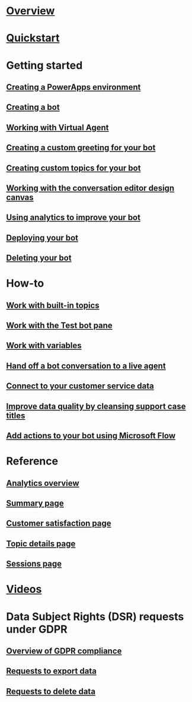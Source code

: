 # [Overview](overview.md)

# [Quickstart](quickstart.md)

# Getting started

## [Creating a PowerApps environment](getting-started-new-environment.md)

## [Creating a bot](getting-started-create-bot.md)

## [Working with Virtual Agent](getting-started-bot-designer.md)

## [Creating a custom greeting for your bot](getting-started-create-greeting.md)

## [Creating custom topics for your bot](getting-started-create-topics.md)

## [Working with the conversation editor design canvas](expanding-design-canvas.md)

## [Using analytics to improve your bot](getting-started-analytics.md)

## [Deploying your bot](getting-started-deploy.md)

## [Deleting your bot](getting-started-delete-bot.md)

# How-to

## [Work with built-in topics](how-to-templates.md)

## [Work with the Test bot pane](how-to-test-bot.md)

## [Work with variables](how-to-variables.md)

## [Hand off a bot conversation to a live agent](how-to-handoff.md)

## [Connect to your customer service data](how-to-connect-data.md)

## [Improve data quality by cleansing support case titles](how-to-cleanse-data.md)

## [Add actions to your bot using Microsoft Flow](how-to-flow.md)

# Reference

## [Analytics overview](analytics-overview.md)

## [Summary page](analytics-summary.md)

## [Customer satisfaction page](analytics-csat.md)

## [Topic details page](analytics-topic-details.md)

## [Sessions page](analytics-sessions.md)

# [Videos](virtual-agent-videos.md)

# Data Subject Rights (DSR) requests under GDPR

## [Overview of GDPR compliance](gdpr-summary.md)

## [Requests to export data](gdpr-export.md)

## [Requests to delete data](gdpr-delete.md)
